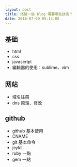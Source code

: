```yaml
---
layout: post
title: 搭建一個 blog 需要哪些技術？
date: 2016-07-09 09:13:00
---
```


## 基础
* html
* css
* javascript
* 編輯器的使用：sublime、vim

## 网站
* 域名註冊
* dns 原理、修改

## github
* github 基本使用
* CNAME
* git 基本命令
* jeykll
* ruby 一點
* gem 一點
